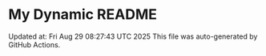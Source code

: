 # My Dynamic README
Updated at: Fri Aug 29 08:27:43 UTC 2025
This file was auto-generated by GitHub Actions.
